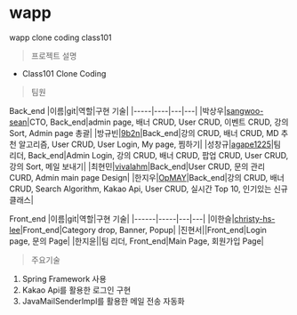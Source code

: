 # wapp
 wapp clone coding class101
 
 >프로젝트 설명
 - Class101 Clone Coding
  
 >팀원
  
 Back_end
|이름|git|역할|구현 기술|
|-----|----|---|---|
|박상우|[sangwoo-sean](https://github.com/sangwoo-sean, "google link")|CTO, Back_end|admin page, 배너 CRUD, User CRUD, 이벤트 CRUD, 강의 Sort, Admin page 총괄|
|방규빈|[9b2n](https://github.com/9b2n, "9b2n")|Back_end|강의 CRUD, 배너 CRUD, MD 추천 알고리즘, User CRUD, User Login, My page, 찜하기|
|성창규|[agape1225](https://github.com/agape1225, "agape1225")|팀 리더, Back_end|Admin Login, 강의 CRUD, 배너 CRUD, 팝업 CRUD, User CRUD, 강의 Sort, 메일 보내기|
|최현민|[vivalahm](https://github.com/vivalahm, "vivalahm")|Back_end|User CRUD, 문의 관리 CURD, Admin main page Design|
|한지우|[OpMAY](https://github.com/OpMAY, "OpMAY")|Back_end|강의 CRUD, 배너 CRUD, Search Algorithm, Kakao Api, User CRUD, 실시간 Top 10, 인기있는 신규 클래스|

Front_end
|이름|git|역할|구현 기술|
|------|-----|---|---|
|이한슬|[christy-hs-lee](https://github.com/christy-hs-lee, "christy-hs-lee")|Front_end|Category drop, Banner, Popup|
|진현서||Front_end|Login page, 문의 Page|
|한지윤||팀 리더, Front_end|Main Page, 회원가입 Page|

> 주요기술
 1. Spring Framework 사용
 2. Kakao Api를 활용한 로그인 구현
 3. JavaMailSenderImpl를 활용한 메일 전송 자동화
